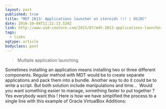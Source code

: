 ```yaml
---
layout: post 
published: true 
title: "MDT 2013: Applications launcher on steroids !!! | OS|DC" 
date: 2016-10-04T11:21:13.528Z 
link: http://www.osd-couture.com/2015/07/mdt-2013-applications-launcher-on.html 
tags:
  - links
ogtype: article 
bodyclass: post 
---
```


> Multiple application launching

Sometimes installing an application means installing two or three different components. Regular method with MDT would be to create separate applications and pack them into a bundle. Another way to do it could be to write a script. But both solution include manipulations and time…  Would you want something easier to manage, something faster to put together ? Yes everybody want this ! Here is how we have simplified the process to a single line with this example of Oracle VirtualBox Additions: